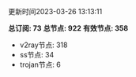 更新时间2023-03-26 13:13:11

**总订阅: 73**
**总节点: 922**
**有效节点: 358**
- v2ray节点: 318
- ss节点: 34
- trojan节点: 6

